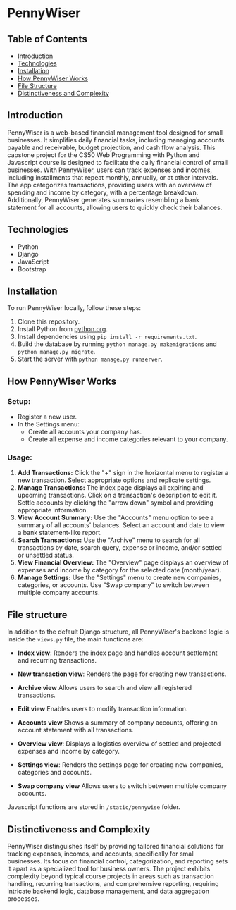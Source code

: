 # PennyWiser

## Table of Contents
- [Introduction](#introduction)
- [Technologies](#technologies)
- [Installation](#installation)
- [How PennyWiser Works](#how-pennywiser-works)
- [File Structure](#file-structure)
- [Distinctiveness and Complexity](#distinctiveness-and-complexity)

## Introduction
PennyWiser is a web-based financial management tool designed for small businesses. It simplifies daily financial tasks, including managing accounts payable and receivable, budget projection, and cash flow analysis. This capstone project for the CS50 Web Programming with Python and Javascript course is designed to facilitate the daily financial control of small businesses. With PennyWiser, users can track expenses and incomes, including installments that repeat monthly, annually, or at other intervals. The app categorizes transactions, providing users with an overview of spending and income by category, with a percentage breakdown. Additionally, PennyWiser generates summaries resembling a bank statement for all accounts, allowing users to quickly check their balances.

## Technologies
- Python
- Django
- JavaScript
- Bootstrap

## Installation
To run PennyWiser locally, follow these steps:
1. Clone this repository.
2. Install Python from [python.org](https://www.python.org/).
3. Install dependencies using `pip install -r requirements.txt`.
4. Build the database by running `python manage.py makemigrations` and `python manage.py migrate`.
5. Start the server with `python manage.py runserver`.

## How PennyWiser Works
### Setup:
- Register a new user.
- In the Settings menu:
    - Create all accounts your company has.
    - Create all expense and income categories relevant to your company.

### Usage:
1. **Add Transactions:** Click the "+" sign in the horizontal menu to register a new transaction. Select appropriate options and replicate settings.
2. **Manage Transactions:** The index page displays all expiring and upcoming transactions. Click on a transaction's description to edit it. Settle accounts by clicking the "arrow down" symbol and providing appropriate information.
3. **View Account Summary:** Use the "Accounts" menu option to see a summary of all accounts' balances. Select an account and date to view a bank statement-like report.
4. **Search Transactions:** Use the "Archive" menu to search for all transactions by date, search query, expense or income, and/or settled or unsettled status.
5. **View Financial Overview:** The "Overview" page displays an overview of expenses and income by category for the selected date (month/year).
6. **Manage Settings:** Use the "Settings" menu to create new companies, categories, or accounts. Use "Swap company" to switch between multiple company accounts.

## File structure
In addition to the default Django structure, all PennyWiser's backend logic is inside the `views.py` file, the main functions are:

- **Index view**:
Renders the index page and handles account settlement and recurring transactions.

- **New transaction view**:
Renders the page for creating new transactions.

- **Archive view**
Allows users to search and view all registered transactions.

- **Edit view**
Enables users to modify transaction information.

- **Accounts view**
Shows a summary of company accounts, offering an account statement with all transactions.

- **Overview view**:
Displays a logistics overview of settled and projected expenses and income by category.

- **Settings view**:
Renders the settings page for creating new companies, categories and accounts.

- **Swap company view**
Allows users to switch between multiple company accounts.

Javascript functions are stored in `/static/pennywise` folder.

## Distinctiveness and Complexity
PennyWiser distinguishes itself by providing tailored financial solutions for tracking expenses, incomes, and accounts, specifically for small businesses. Its focus on financial control, categorization, and reporting sets it apart as a specialized tool for business owners. The project exhibits complexity beyond typical course projects in areas such as transaction handling, recurring transactions, and comprehensive reporting, requiring intricate backend logic, database management, and data aggregation processes.
